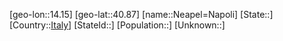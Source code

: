 ﻿---
location: [40.87,14.15]
type: City
tags:
- geo/City


SpocWebEntityId: 32760
isDeleted: false
confidential: public

---
[geo-lon::14.15]
[geo-lat::40.87]
[name::Neapel=Napoli]
[State::]
[Country::[Italy](geo/Continent/Europe/Italy.md)]
[StateId::]
[Population::]
[Unknown::]

